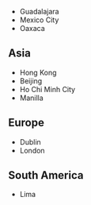 - Guadalajara
- Mexico City
- Oaxaca

## Asia

- Hong Kong
- Beijing
- Ho Chi Minh City
- Manilla

## Europe

- Dublin
- London

## South America

- Lima
